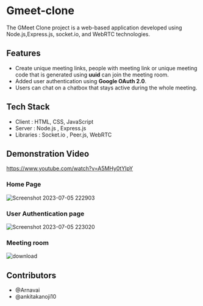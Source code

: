 # Gmeet-clone
The GMeet Clone project is a web-based application developed using Node.js,Express.js,  socket.io, and WebRTC technologies. 

## Features
* Create unique meeting links, people with meeting link or unique meeting code that is generated using **uuid** can join the meeting room.
* Added user authentication using **Google OAuth 2.0**.
* Users can chat on a chatbox that stays active during the whole meeting.

## Tech Stack
* Client : HTML, CSS, JavaScript
* Server : Node.js , Express.js
* Libraries : Socket.io , Peer.js, WebRTC

## Demonstration Video
https://www.youtube.com/watch?v=A5MHy0tYIpY


### Home Page
![Screenshot 2023-07-05 222903](https://github.com/ankitakanoji10/Gmeet-clone/assets/95422118/2c96be23-ee38-44ce-8824-0d253a464ca6)


### User Authentication page
![Screenshot 2023-07-05 223020](https://github.com/ankitakanoji10/Gmeet-clone/assets/95422118/9adcb86a-af64-48d6-9970-afc79e3a9586)


### Meeting room 
![download](https://github.com/ankitakanoji10/Gmeet-clone/assets/95422118/fea1619a-d4c4-4f87-a730-8453cb540557)

## Contributors 
* @Arnavai
* @ankitakanoji10

